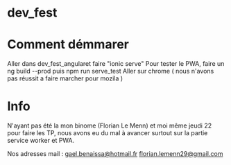 # dev_fest
 
# Comment démmarer 

Aller dans dev_fest_angularet faire "ionic serve"
Pour tester le PWA, faire un ng build --prod puis npm run serve_test
Aller sur chrome ( nous n'avons pas réussit a faire marcher pour mozila ) 

# Info

N'ayant pas été la mon binome (Florian Le Menn) et moi même jeudi 22 pour faire les TP, nous avons eu du mal à avancer surtout sur la partie service worker et PWA. 



Nos adresses mail : 
gael.benaissa@hotmail.fr
florian.lemenn29@gmail.com
